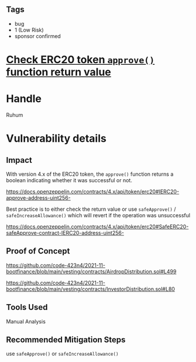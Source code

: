 ## Tags

- bug
- 1 (Low Risk)
- sponsor confirmed

# [Check ERC20 token `approve()` function return value](https://github.com/code-423n4/2021-11-bootfinance-findings/issues/109) 

# Handle

Ruhum


# Vulnerability details

## Impact
With version 4.x of the ERC20 token, the `approve()` function returns a boolean indicating whether it was successful or not.

https://docs.openzeppelin.com/contracts/4.x/api/token/erc20#IERC20-approve-address-uint256-

Best practice is to either check the return value or use `safeApprove()` / `safeIncreaseAllowance()` which will revert if the operation was unsuccessful

https://docs.openzeppelin.com/contracts/4.x/api/token/erc20#SafeERC20-safeApprove-contract-IERC20-address-uint256-

## Proof of Concept
https://github.com/code-423n4/2021-11-bootfinance/blob/main/vesting/contracts/AirdropDistribution.sol#L499

https://github.com/code-423n4/2021-11-bootfinance/blob/main/vesting/contracts/InvestorDistribution.sol#L80

## Tools Used
Manual Analysis

## Recommended Mitigation Steps
use `safeApprove()` or `safeIncreaseAllowance()`

